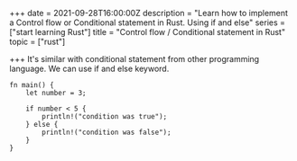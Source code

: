 +++
date = 2021-09-28T16:00:00Z
description = "Learn how to implement a Control flow or Conditional statement in Rust. Using if and else"
series = ["start learning Rust"]
title = "Control flow / Conditional statement in Rust"
topic = ["rust"]

+++
It's similar with conditional statement from other programming language. We can use if and else keyword.

    fn main() {
        let number = 3;
    
        if number < 5 {
            println!("condition was true");
        } else {
            println!("condition was false");
        }
    }
    
